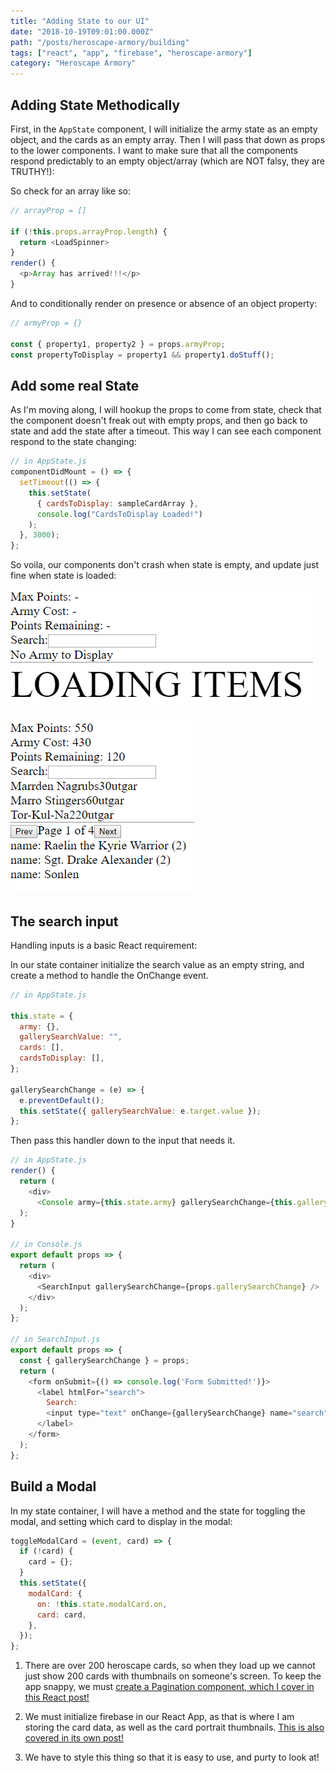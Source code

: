 ```yaml
---
title: "Adding State to our UI"
date: "2018-10-19T09:01:00.000Z"
path: "/posts/heroscape-armory/building"
tags: ["react", "app", "firebase", "heroscape-armory"]
category: "Heroscape Armory"
---
```


## Adding State Methodically

First, in the `AppState` component, I will initialize the army state as an empty object, and the cards as an empty array. Then I will pass that down as props to the lower components. I want to make sure that all the components respond predictably to an empty object/array (which are NOT falsy, they are TRUTHY!):

So check for an array like so:

```js
// arrayProp = []

if (!this.props.arrayProp.length) {
  return <LoadSpinner>
}
render() {
  <p>Array has arrived!!!</p>
}
```

And to conditionally render on presence or absence of an object property:

```js
// armyProp = {}

const { property1, property2 } = props.armyProp;
const propertyToDisplay = property1 && property1.doStuff();
```

## Add some real State

As I'm moving along, I will hookup the props to come from state, check that the component doesn't freak out with empty props, and then go back to state and add the state after a timeout. This way I can see each component respond to the state changing:

```js
// in AppState.js
componentDidMount = () => {
  setTimeout(() => {
    this.setState(
      { cardsToDisplay: sampleCardArray },
      console.log("CardsToDisplay Loaded!")
    );
  }, 3000);
};
```

So voila, our components don't crash when state is empty, and update just fine when state is loaded:

![empty state values](empty-state-render.PNG)

![full state values](loaded-state-render.PNG)

## The search input

Handling inputs is a basic React requirement:

In our state container initialize the search value as an empty string, and create a method to handle the OnChange event.

```js
// in AppState.js

this.state = {
  army: {},
  gallerySearchValue: "",
  cards: [],
  cardsToDisplay: [],
};

gallerySearchChange = (e) => {
  e.preventDefault();
  this.setState({ gallerySearchValue: e.target.value });
};
```

Then pass this handler down to the input that needs it.</summary>

```js
// in AppState.js
render() {
  return (
    <div>
      <Console army={this.state.army} gallerySearchChange={this.gallerySearchChange} />
  );
}

// in Console.js
export default props => {
  return (
    <div>
      <SearchInput gallerySearchChange={props.gallerySearchChange} />
    </div>
  );
};

// in SearchInput.js
export default props => {
  const { gallerySearchChange } = props;
  return (
    <form onSubmit={() => console.log('Form Submitted!')}>
      <label htmlFor="search">
        Search:
        <input type="text" onChange={gallerySearchChange} name="search" />
      </label>
    </form>
  );
};
```

## Build a Modal

In my state container, I will have a method and the state for toggling the modal, and setting which card to display in the modal:

```js
toggleModalCard = (event, card) => {
  if (!card) {
    card = {};
  }
  this.setState({
    modalCard: {
      on: !this.state.modalCard.on,
      card: card,
    },
  });
};
```

1. There are over 200 heroscape cards, so when they load up we cannot just show 200 cards with thumbnails on someone's screen. To keep the app snappy, we must [create a Pagination component, which I cover in this React post!](/posts/react/paginator)

2. We must initialize firebase in our React App, as that is where I am storing the card data, as well as the card portrait thumbnails. [This is also covered in its own post!](/posts/react/adding-firebase)

3. We have to style this thing so that it is easy to use, and purty to look at!
